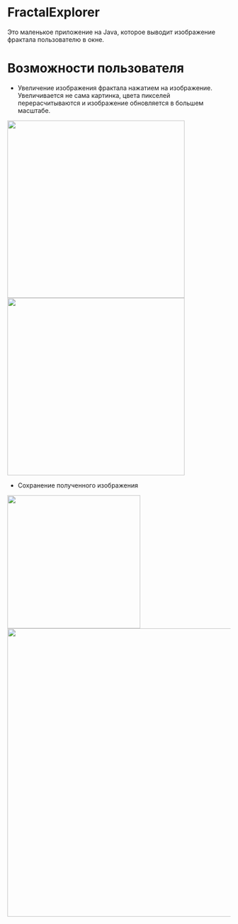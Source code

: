 # FractalExplorer
Это маленькое приложение на Java, которое выводит изображение фрактала пользователю в окне.

# Возможности пользователя
- Увеличение изображения фрактала нажатием на изображение. Увеличивается не сама картинка, цвета пикселей перерасчитываются и изображение обновляется в большем масштабе.
 
<img src="https://user-images.githubusercontent.com/22643606/128031864-c18b6664-fe47-4f6f-bd3b-b93cfa0fb140.png" width="400" /> <img src="https://user-images.githubusercontent.com/22643606/128031933-8c39077e-617e-4057-a343-1c832d166436.png" width="400" />

- Сохранение полученного изображения

<img src="https://user-images.githubusercontent.com/22643606/128032397-8f40395d-a42c-4768-9388-efe329dba9de.png" width="300" /> <img src="https://user-images.githubusercontent.com/22643606/128032628-43d69d17-8b4a-4676-be5e-aae655f35a23.png" width="650" />
